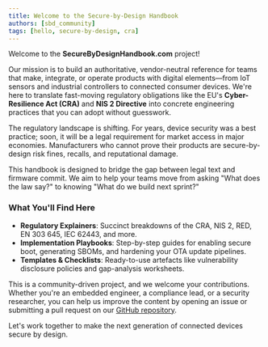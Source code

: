 ```yaml
---
title: Welcome to the Secure-by-Design Handbook
authors: [sbd_community]
tags: [hello, secure-by-design, cra]
---
```

Welcome to the **SecureByDesignHandbook.com** project!

<!-- truncate -->

Our mission is to build an authoritative, vendor-neutral reference for teams that make, integrate, or operate products with digital elements—from IoT sensors and industrial controllers to connected consumer devices. We're here to translate fast-moving regulatory obligations like the EU's **Cyber-Resilience Act (CRA)** and **NIS 2 Directive** into concrete engineering practices that you can adopt without guesswork.

The regulatory landscape is shifting. For years, device security was a best practice; soon, it will be a legal requirement for market access in major economies. Manufacturers who cannot prove their products are secure-by-design risk fines, recalls, and reputational damage.

This handbook is designed to bridge the gap between legal text and firmware commit. We aim to help your teams move from asking "What does the law say?" to knowing "What do we build next sprint?"

### What You'll Find Here

*   **Regulatory Explainers**: Succinct breakdowns of the CRA, NIS 2, RED, EN 303 645, IEC 62443, and more.
*   **Implementation Playbooks**: Step-by-step guides for enabling secure boot, generating SBOMs, and hardening your OTA update pipelines.
*   **Templates & Checklists**: Ready-to-use artefacts like vulnerability disclosure policies and gap-analysis worksheets.

This is a community-driven project, and we welcome your contributions. Whether you're an embedded engineer, a compliance lead, or a security researcher, you can help us improve the content by opening an issue or submitting a pull request on our [GitHub repository](https://github.com/sbd-community/handbook).

Let's work together to make the next generation of connected devices secure by design. 